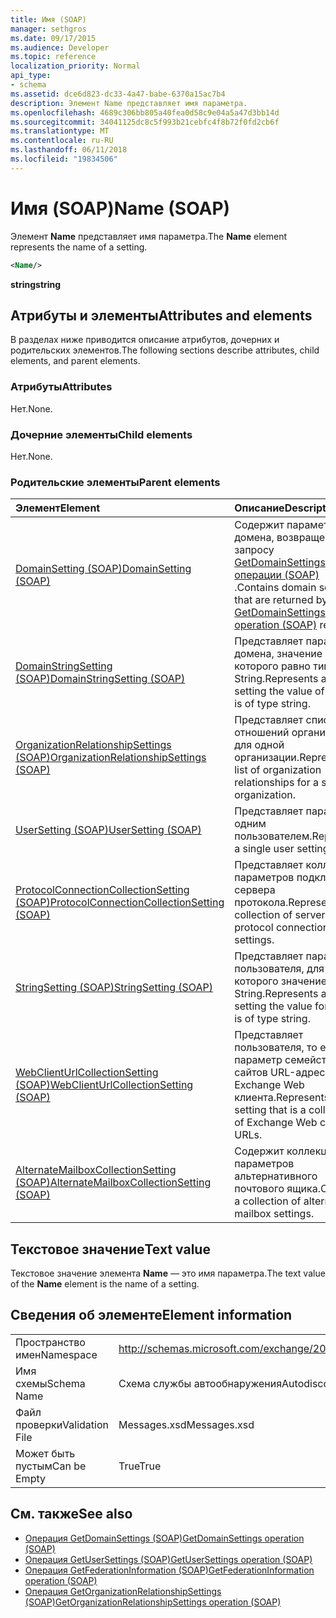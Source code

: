 ```yaml
---
title: Имя (SOAP)
manager: sethgros
ms.date: 09/17/2015
ms.audience: Developer
ms.topic: reference
localization_priority: Normal
api_type:
- schema
ms.assetid: dce6d823-dc33-4a47-babe-6370a15ac7b4
description: Элемент Name представляет имя параметра.
ms.openlocfilehash: 4689c306bb805a40fea0d58c9e04a5a47d3bb14d
ms.sourcegitcommit: 34041125dc8c5f993b21cebfc4f8b72f0fd2cb6f
ms.translationtype: MT
ms.contentlocale: ru-RU
ms.lasthandoff: 06/11/2018
ms.locfileid: "19834506"
---
```

# <a name="name-soap"></a><span data-ttu-id="fdf2a-103">Имя (SOAP)</span><span class="sxs-lookup"><span data-stu-id="fdf2a-103">Name (SOAP)</span></span>

<span data-ttu-id="fdf2a-104">Элемент **Name** представляет имя параметра.</span><span class="sxs-lookup"><span data-stu-id="fdf2a-104">The **Name** element represents the name of a setting.</span></span> 
  
```XML
<Name/>
```

<span data-ttu-id="fdf2a-105">**string**</span><span class="sxs-lookup"><span data-stu-id="fdf2a-105">**string**</span></span>

## <a name="attributes-and-elements"></a><span data-ttu-id="fdf2a-106">Атрибуты и элементы</span><span class="sxs-lookup"><span data-stu-id="fdf2a-106">Attributes and elements</span></span>

<span data-ttu-id="fdf2a-107">В разделах ниже приводится описание атрибутов, дочерних и родительских элементов.</span><span class="sxs-lookup"><span data-stu-id="fdf2a-107">The following sections describe attributes, child elements, and parent elements.</span></span>
  
### <a name="attributes"></a><span data-ttu-id="fdf2a-108">Атрибуты</span><span class="sxs-lookup"><span data-stu-id="fdf2a-108">Attributes</span></span>

<span data-ttu-id="fdf2a-109">Нет.</span><span class="sxs-lookup"><span data-stu-id="fdf2a-109">None.</span></span>
  
### <a name="child-elements"></a><span data-ttu-id="fdf2a-110">Дочерние элементы</span><span class="sxs-lookup"><span data-stu-id="fdf2a-110">Child elements</span></span>

<span data-ttu-id="fdf2a-111">Нет.</span><span class="sxs-lookup"><span data-stu-id="fdf2a-111">None.</span></span>
  
### <a name="parent-elements"></a><span data-ttu-id="fdf2a-112">Родительские элементы</span><span class="sxs-lookup"><span data-stu-id="fdf2a-112">Parent elements</span></span>

|<span data-ttu-id="fdf2a-113">**Элемент**</span><span class="sxs-lookup"><span data-stu-id="fdf2a-113">**Element**</span></span>|<span data-ttu-id="fdf2a-114">**Описание**</span><span class="sxs-lookup"><span data-stu-id="fdf2a-114">**Description**</span></span>|
|:-----|:-----|
|[<span data-ttu-id="fdf2a-115">DomainSetting (SOAP)</span><span class="sxs-lookup"><span data-stu-id="fdf2a-115">DomainSetting (SOAP)</span></span>](domainsetting-soap.md) <br/> |<span data-ttu-id="fdf2a-116">Содержит параметры домена, возвращенных по запросу [GetDomainSettings операции (SOAP)](getdomainsettings-operation-soap.md) .</span><span class="sxs-lookup"><span data-stu-id="fdf2a-116">Contains domain settings that are returned by the [GetDomainSettings operation (SOAP)](getdomainsettings-operation-soap.md) request.</span></span>  <br/> |
|[<span data-ttu-id="fdf2a-117">DomainStringSetting (SOAP)</span><span class="sxs-lookup"><span data-stu-id="fdf2a-117">DomainStringSetting (SOAP)</span></span>](domainstringsetting-soap.md) <br/> |<span data-ttu-id="fdf2a-118">Представляет параметр домена, значение которого равно типа String.</span><span class="sxs-lookup"><span data-stu-id="fdf2a-118">Represents a domain setting the value of which is of type string.</span></span>  <br/> |
|[<span data-ttu-id="fdf2a-119">OrganizationRelationshipSettings (SOAP)</span><span class="sxs-lookup"><span data-stu-id="fdf2a-119">OrganizationRelationshipSettings (SOAP)</span></span>](organizationrelationshipsettings-soap.md) <br/> |<span data-ttu-id="fdf2a-120">Представляет список отношений организации для одной организации.</span><span class="sxs-lookup"><span data-stu-id="fdf2a-120">Represents a list of organization relationships for a single organization.</span></span>  <br/> |
|[<span data-ttu-id="fdf2a-121">UserSetting (SOAP)</span><span class="sxs-lookup"><span data-stu-id="fdf2a-121">UserSetting (SOAP)</span></span>](usersetting-soap.md) <br/> |<span data-ttu-id="fdf2a-122">Представляет параметр с одним пользователем.</span><span class="sxs-lookup"><span data-stu-id="fdf2a-122">Represents a single user setting.</span></span>  <br/> |
|[<span data-ttu-id="fdf2a-123">ProtocolConnectionCollectionSetting (SOAP)</span><span class="sxs-lookup"><span data-stu-id="fdf2a-123">ProtocolConnectionCollectionSetting (SOAP)</span></span>](protocolconnectioncollectionsetting-soap.md) <br/> |<span data-ttu-id="fdf2a-124">Представляет коллекцию параметров подключения сервера протокола.</span><span class="sxs-lookup"><span data-stu-id="fdf2a-124">Represents a collection of server protocol connection settings.</span></span>  <br/> |
|[<span data-ttu-id="fdf2a-125">StringSetting (SOAP)</span><span class="sxs-lookup"><span data-stu-id="fdf2a-125">StringSetting (SOAP)</span></span>](stringsetting-soap.md) <br/> |<span data-ttu-id="fdf2a-126">Представляет параметр пользователя, для которого значение типа String.</span><span class="sxs-lookup"><span data-stu-id="fdf2a-126">Represents a user setting the value for which is of type string.</span></span>  <br/> |
|[<span data-ttu-id="fdf2a-127">WebClientUrlCollectionSetting (SOAP)</span><span class="sxs-lookup"><span data-stu-id="fdf2a-127">WebClientUrlCollectionSetting (SOAP)</span></span>](webclienturlcollectionsetting-soap.md) <br/> |<span data-ttu-id="fdf2a-128">Представляет пользователя, то есть параметр семейства сайтов URL-адресов Exchange Web клиента.</span><span class="sxs-lookup"><span data-stu-id="fdf2a-128">Represents a user setting that is a collection of Exchange Web client URLs.</span></span>  <br/> |
|[<span data-ttu-id="fdf2a-129">AlternateMailboxCollectionSetting (SOAP)</span><span class="sxs-lookup"><span data-stu-id="fdf2a-129">AlternateMailboxCollectionSetting (SOAP)</span></span>](alternatemailboxcollectionsetting-soap.md) <br/> |<span data-ttu-id="fdf2a-130">Содержит коллекцию параметров альтернативного почтового ящика.</span><span class="sxs-lookup"><span data-stu-id="fdf2a-130">Contains a collection of alternate mailbox settings.</span></span>  <br/> |
   
## <a name="text-value"></a><span data-ttu-id="fdf2a-131">Текстовое значение</span><span class="sxs-lookup"><span data-stu-id="fdf2a-131">Text value</span></span>

<span data-ttu-id="fdf2a-132">Текстовое значение элемента **Name** — это имя параметра.</span><span class="sxs-lookup"><span data-stu-id="fdf2a-132">The text value of the **Name** element is the name of a setting.</span></span> 
  
## <a name="element-information"></a><span data-ttu-id="fdf2a-133">Сведения об элементе</span><span class="sxs-lookup"><span data-stu-id="fdf2a-133">Element information</span></span>

|||
|:-----|:-----|
|<span data-ttu-id="fdf2a-134">Пространство имен</span><span class="sxs-lookup"><span data-stu-id="fdf2a-134">Namespace</span></span>  <br/> |http://schemas.microsoft.com/exchange/2010/Autodiscover  <br/> |
|<span data-ttu-id="fdf2a-135">Имя схемы</span><span class="sxs-lookup"><span data-stu-id="fdf2a-135">Schema Name</span></span>  <br/> |<span data-ttu-id="fdf2a-136">Схема службы автообнаружения</span><span class="sxs-lookup"><span data-stu-id="fdf2a-136">Autodiscover schema</span></span>  <br/> |
|<span data-ttu-id="fdf2a-137">Файл проверки</span><span class="sxs-lookup"><span data-stu-id="fdf2a-137">Validation File</span></span>  <br/> |<span data-ttu-id="fdf2a-138">Messages.xsd</span><span class="sxs-lookup"><span data-stu-id="fdf2a-138">Messages.xsd</span></span>  <br/> |
|<span data-ttu-id="fdf2a-139">Может быть пустым</span><span class="sxs-lookup"><span data-stu-id="fdf2a-139">Can be Empty</span></span>  <br/> |<span data-ttu-id="fdf2a-140">True</span><span class="sxs-lookup"><span data-stu-id="fdf2a-140">True</span></span>  <br/> |
   
## <a name="see-also"></a><span data-ttu-id="fdf2a-141">См. также</span><span class="sxs-lookup"><span data-stu-id="fdf2a-141">See also</span></span>

- [<span data-ttu-id="fdf2a-142">Операция GetDomainSettings (SOAP)</span><span class="sxs-lookup"><span data-stu-id="fdf2a-142">GetDomainSettings operation (SOAP)</span></span>](getdomainsettings-operation-soap.md)
- [<span data-ttu-id="fdf2a-143">Операция GetUserSettings (SOAP)</span><span class="sxs-lookup"><span data-stu-id="fdf2a-143">GetUserSettings operation (SOAP)</span></span>](getusersettings-operation-soap.md)
- [<span data-ttu-id="fdf2a-144">Операция GetFederationInformation (SOAP)</span><span class="sxs-lookup"><span data-stu-id="fdf2a-144">GetFederationInformation operation (SOAP)</span></span>](getfederationinformation-operation-soap.md)
- [<span data-ttu-id="fdf2a-145">Операция GetOrganizationRelationshipSettings (SOAP)</span><span class="sxs-lookup"><span data-stu-id="fdf2a-145">GetOrganizationRelationshipSettings operation (SOAP)</span></span>](getorganizationrelationshipsettings-operation-soap.md)

